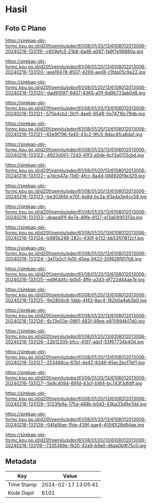 # Hasil

## Foto C Plano

https://sirekap-obj-formc.kpu.go.id/d20f/pemilu/pdpr/61/08/01/20/13/6108012013006-20240216-133119--c659efc5-21b8-4ad8-a087-fa9f7e98880a.jpg

https://sirekap-obj-formc.kpu.go.id/d20f/pemilu/pdpr/61/08/01/20/13/6108012013006-20240216-133120--aee19478-8507-4269-aed8-c1fda05c9a22.jpg

https://sirekap-obj-formc.kpu.go.id/d20f/pemilu/pdpr/61/08/01/20/13/6108012013006-20240216-133120--dad91097-9d07-4365-a11f-6d9b733ab0d8.jpg

https://sirekap-obj-formc.kpu.go.id/d20f/pemilu/pdpr/61/08/01/20/13/6108012013006-20240216-133121--570e4cb2-2b11-4ae6-8548-0e74716c78db.jpg

https://sirekap-obj-formc.kpu.go.id/d20f/pemilu/pdpr/61/08/01/20/13/6108012013006-20240216-133121--42e9f796-fa45-43c2-9fc5-8dac4fca6da1.jpg

https://sirekap-obj-formc.kpu.go.id/d20f/pemilu/pdpr/61/08/01/20/13/6108012013006-20240216-133122--4923d001-72d3-41f3-a0de-6cf3a0113cbd.jpg

https://sirekap-obj-formc.kpu.go.id/d20f/pemilu/pdpr/61/08/01/20/13/6108012013006-20240216-133122--a7dcb47a-11d0-4fcc-8a4d-068920f9e329.jpg

https://sirekap-obj-formc.kpu.go.id/d20f/pemilu/pdpr/61/08/01/20/13/6108012013006-20240216-133123--be3036fd-e70f-4e8d-bc2a-93a4a3e4cc59.jpg

https://sirekap-obj-formc.kpu.go.id/d20f/pemilu/pdpr/61/08/01/20/13/6108012013006-20240216-133123--abaea91f-8e7a-49fe-9127-e13a0490313a.jpg

https://sirekap-obj-formc.kpu.go.id/d20f/pemilu/pdpr/61/08/01/20/13/6108012013006-20240216-133124--b885b288-282c-430f-b132-bb53f01812cf.jpg

https://sirekap-obj-formc.kpu.go.id/d20f/pemilu/pdpr/61/08/01/20/13/6108012013006-20240216-133124--3a17a2c1-fe10-45ea-9422-20f628f817b8.jpg

https://sirekap-obj-formc.kpu.go.id/d20f/pemilu/pdpr/61/08/01/20/13/6108012013006-20240216-133125--ed964d1c-b0b5-4ffe-a2d3-df722d44ae7e.jpg

https://sirekap-obj-formc.kpu.go.id/d20f/pemilu/pdpr/61/08/01/20/13/6108012013006-20240216-133125--9d280dc8-1dab-4f43-8ac4-182b0a4ab3b0.jpg

https://sirekap-obj-formc.kpu.go.id/d20f/pemilu/pdpr/61/08/01/20/13/6108012013006-20240216-133126--6c13e03e-0961-482f-89ee-e810994b17d0.jpg

https://sirekap-obj-formc.kpu.go.id/d20f/pemilu/pdpr/61/08/01/20/13/6108012013006-20240216-133126--22b12205-bfcc-4197-adcf-53f67734b40d.jpg

https://sirekap-obj-formc.kpu.go.id/d20f/pemilu/pdpr/61/08/01/20/13/6108012013006-20240216-133127--253488ca-67b1-4e42-8346-65ec2bcf7ef1.jpg

https://sirekap-obj-formc.kpu.go.id/d20f/pemilu/pdpr/61/08/01/20/13/6108012013006-20240216-133127--5b8c4094-691d-43cf-b164-bc743f3dfdff.jpg

https://sirekap-obj-formc.kpu.go.id/d20f/pemilu/pdpr/61/08/01/20/13/6108012013006-20240216-133128--5123fb9a-175a-488b-b0d3-43ba33d9e7dd.jpg

https://sirekap-obj-formc.kpu.go.id/d20f/pemilu/pdpr/61/08/01/20/13/6108012013006-20240216-133128--04fa16ae-1fda-439f-aae4-4056528d64ae.jpg

https://sirekap-obj-formc.kpu.go.id/d20f/pemilu/pdpr/61/08/01/20/13/6108012013006-20240216-133119--7335399e-1b20-42a9-b9a0-d6aa0b9f75c0.jpg


## Metadata

| Key        | Value               |
| ---------- | ------------------- |
| Time Stamp | 2024-02-17 13:05:41 |
| Kode Dapil | 6101                |



